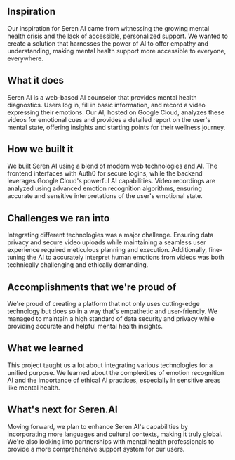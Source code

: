 ## Inspiration
Our inspiration for Seren AI came from witnessing the growing mental health crisis and the lack of accessible, personalized support. We wanted to create a solution that harnesses the power of AI to offer empathy and understanding, making mental health support more accessible to everyone, everywhere.

## What it does
Seren AI is a web-based AI counselor that provides mental health diagnostics. Users log in, fill in basic information, and record a video expressing their emotions. Our AI, hosted on Google Cloud, analyzes these videos for emotional cues and provides a detailed report on the user's mental state, offering insights and starting points for their wellness journey.

## How we built it
We built Seren AI using a blend of modern web technologies and AI. The frontend interfaces with Auth0 for secure logins, while the backend leverages Google Cloud's powerful AI capabilities. Video recordings are analyzed using advanced emotion recognition algorithms, ensuring accurate and sensitive interpretations of the user's emotional state.

## Challenges we ran into
Integrating different technologies was a major challenge. Ensuring data privacy and secure video uploads while maintaining a seamless user experience required meticulous planning and execution. Additionally, fine-tuning the AI to accurately interpret human emotions from videos was both technically challenging and ethically demanding.

## Accomplishments that we're proud of
We're proud of creating a platform that not only uses cutting-edge technology but does so in a way that's empathetic and user-friendly. We managed to maintain a high standard of data security and privacy while providing accurate and helpful mental health insights.

## What we learned
This project taught us a lot about integrating various technologies for a unified purpose. We learned about the complexities of emotion recognition AI and the importance of ethical AI practices, especially in sensitive areas like mental health.

## What's next for Seren.AI
Moving forward, we plan to enhance Seren AI's capabilities by incorporating more languages and cultural contexts, making it truly global. We're also looking into partnerships with mental health professionals to provide a more comprehensive support system for our users.

